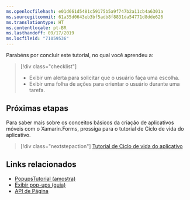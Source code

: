 ```yaml
---
ms.openlocfilehash: e01d661d5481c59175b5a9f747b2a11cb4a6301a
ms.sourcegitcommit: 61a35d0643eb3bf5adb8f8831da54771d8dde626
ms.translationtype: HT
ms.contentlocale: pt-BR
ms.lasthandoff: 09/17/2019
ms.locfileid: "71059536"
---
```

Parabéns por concluir este tutorial, no qual você aprendeu a:

> [!div class="checklist"]
>
> - Exibir um alerta para solicitar que o usuário faça uma escolha.
> - Exibir uma folha de ações para orientar o usuário durante uma tarefa.

## <a name="next-steps"></a>Próximas etapas

Para saber mais sobre os conceitos básicos da criação de aplicativos móveis com o Xamarin.Forms, prossiga para o tutorial de Ciclo de vida do aplicativo.

> [!div class="nextstepaction"]
> [Tutorial de Ciclo de vida do aplicativo](~/get-started/tutorials/app-lifecycle/index.yml)

## <a name="related-links"></a>Links relacionados

- [PopupsTutorial (amostra)](https://docs.microsoft.com/samples/xamarin/xamarin-forms-samples/getstarted-tutorials-popupstutorial/)
- [Exibir pop-ups (guia)](~/xamarin-forms/user-interface/pop-ups.md)
- [API de Página](xref:Xamarin.Forms.Page)

